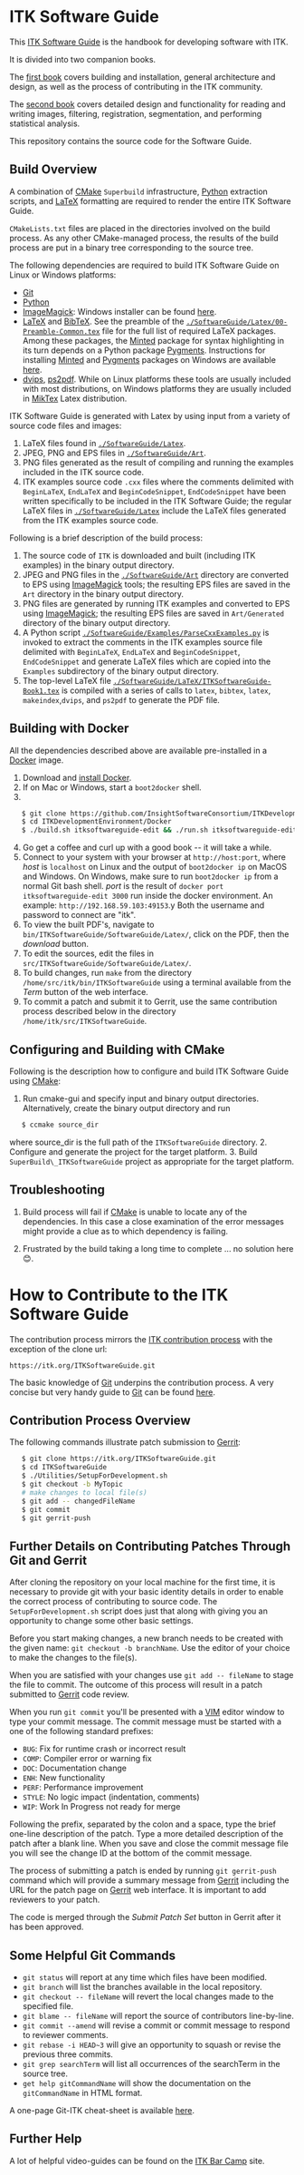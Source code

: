 ITK Software Guide
==================

This [ITK Software Guide] is the handbook for developing software with ITK.

It is divided into two companion books.

The [first book] covers
building and installation, general architecture and design, as well as the
process of contributing in the ITK community.

The [second book] covers
detailed design and functionality for reading and writing images, filtering,
registration, segmentation, and performing statistical analysis.

This repository contains the source code for the Software Guide.

Build Overview
--------------

A combination of [CMake]
`Superbuild` infrastructure, [Python] extraction scripts, and [LaTeX]
formatting are required to render the entire ITK Software Guide.

`CMakeLists.txt` files are placed in the directories
involved on the build process. As any other CMake-managed process, the results
of the build process are put in a binary tree corresponding to the source tree.

The following dependencies are required to build ITK Software Guide on Linux or
Windows platforms:

  * [Git]
  * [Python]
  * [ImageMagick]: Windows installer can be found
    [here](https://www.imagemagick.org/script/download.php#windows).
  * [LaTeX] and [BibTeX]. See the preamble of the
    [`./SoftwareGuide/Latex/00-Preamble-Common.tex`] file for the full list of
    required LaTeX packages. Among these packages, the [Minted] package for
    syntax highlighting in its turn depends on a Python package [Pygments].
    Instructions for installing [Minted] and [Pygments] packages on Windows are
    available [here](https://minted.googlecode.com/files/minted.pdf).
  * [dvips], [ps2pdf]. While on Linux platforms these tools are usually
    included with most distributions, on Windows platforms they are usually
    included in [MikTex] Latex distribution.

ITK Software Guide is generated with Latex by using input from a variety of
source code files and images:

  1. LaTeX files found in [`./SoftwareGuide/Latex`].
  2. JPEG, PNG and EPS files in [`./SoftwareGuide/Art`].
  3. PNG files generated as the result of compiling and running the examples
     included in the ITK source code.
  3. ITK examples source code `.cxx` files where the comments delimited with
     `BeginLaTeX`, `EndLaTeX` and `BeginCodeSnippet`, `EndCodeSnippet` have
     been written specifically to be included in the ITK Software Guide; the
     regular LaTeX files in [`./SoftwareGuide/Latex`] include the LaTeX files
     generated from the ITK examples source code.

Following is a brief description of the build process:

  1. The source code of `ITK` is downloaded and built (including ITK
     examples) in the binary output directory.
  2. JPEG and PNG files in the [`./SoftwareGuide/Art`] directory are converted
     to EPS using [ImageMagick] tools; the resulting EPS files are saved in the
     `Art` directory in the binary output directory.
  3. PNG files are generated by running ITK examples and converted to EPS using
     [ImageMagick]; the resulting EPS files are saved in `Art/Generated`
     directory of the binary output directory.
  4. A Python script
     [`./SoftwareGuide/Examples/ParseCxxExamples.py`](https://github.com/InsightSoftwareConsortium/ITKSoftwareGuide/blob/master/SoftwareGuide/Examples/ParseCxxExamples.py)
     is invoked to extract the comments in the ITK examples source file
     delimited with `BeginLaTeX`, `EndLaTeX` and `BeginCodeSnippet`,
     `EndCodeSnippet` and generate LaTeX files which are copied into the
     `Examples` subdirectory of the binary output directory.
  5. The top-level LaTeX file
     [`./SoftwareGuide/LaTeX/ITKSoftwareGuide-Book1.tex`](https://github.com/InsightSoftwareConsortium/ITKSoftwareGuide/blob/master/SoftwareGuide/Latex/ITKSoftwareGuide-Book1.tex)
     is compiled with a series of calls to `latex`, `bibtex`, `latex`,
     `makeindex`,`dvips`, and `ps2pdf` to generate the PDF file.

Building with Docker
--------------------

All the dependencies described above are available pre-installed in a [Docker]
image.

  1. Download and [install Docker](http://docs.docker.com/installation/).
  2. If on Mac or Windows, start a `boot2docker` shell.
  3.
```sh
   $ git clone https://github.com/InsightSoftwareConsortium/ITKDevelopmentEnvironment.git
   $ cd ITKDevelopmentEnvironment/Docker
   $ ./build.sh itksoftwareguide-edit && ./run.sh itksoftwareguide-edit
```
  4. Go get a coffee and curl up with a good book -- it will take a while.
  5. Connect to your system with your browser at `http://host:port`, where
     *host* is `localhost` on Linux and the output of `boot2docker ip` on MacOS and
     Windows. On Windows, make sure to run `boot2docker ip` from a normal Git
     bash shell.
     *port* is the result of `docker port itksoftwareguide-edit 3000` run
     inside the docker environment. An example: `http://192.168.59.103:49153`.y
     Both the username and password to connect are "itk".
  6. To view the built PDF's, navigate to `bin/ITKSoftwareGuide/SoftwareGuide/Latex/`,
     click on the PDF, then the *download* button.
  7. To edit the sources, edit the files in `src/ITKSoftwareGuide/SoftwareGuide/Latex/`.
  9. To build changes, run `make` from the directory `/home/src/itk/bin/ITKSoftwareGuide`
     using a terminal available from the *Term* button of the web interface.
  8. To commit a patch and submit it to Gerrit, use the same contribution process
     described below in the directory `/home/itk/src/ITKSoftwareGuide`.

Configuring and Building with CMake
-----------------------------------

Following is the description how to configure and build ITK Software Guide using
[CMake]:

  1. Run cmake-gui and specify input and binary output directories.
     Alternatively, create the binary output directory and run
```sh
   $ ccmake source_dir
```
where source_dir is the full path of the `ITKSoftwareGuide` directory.
  2. Configure and generate the project for the target platform.
  3. Build `SuperBuild\_ITKSoftwareGuide` project as appropriate for the target
     platform.

Troubleshooting
---------------

  1. Build process will fail if [CMake] is unable to locate any of the
     dependencies. In this case a close examination of the error messages might
     provide a clue as to which dependency is failing.

  2. Frustrated by the build taking a long time to complete
     ... no solution here :blush:.

How to Contribute to the ITK Software Guide
===========================================

The contribution process mirrors the [ITK contribution
process](https://github.com/InsightSoftwareConsortium/ITK/blob/master/CONTRIBUTING.md) with the exception of the clone
url:

    https://itk.org/ITKSoftwareGuide.git

The basic knowledge of [Git] underpins the contribution process. A very concise
but very handy guide to [Git] can be found
[here](http://rogerdudler.github.io/git-guide/).

Contribution Process Overview
-----------------------------

The following commands illustrate patch submission to [Gerrit]:

```sh
   $ git clone https://itk.org/ITKSoftwareGuide.git
   $ cd ITKSoftwareGuide
   $ ./Utilities/SetupForDevelopment.sh
   $ git checkout -b MyTopic
   # make changes to local file(s)
   $ git add -- changedFileName
   $ git commit
   $ git gerrit-push
```

Further Details on Contributing Patches Through Git and Gerrit
--------------------------------------------------------------

After cloning the repository on your local machine for the first time, it is
necessary to provide git with your basic identity details in order to enable
the correct process of contributing to source code. The
`SetupForDevelopment.sh` script does just that along with giving you an
opportunity to change some other basic settings.

Before you start making changes, a new branch needs to be created with the given
name: `git checkout -b branchName`. Use the editor of your choice to make the
changes to the file(s).

When you are satisfied with your changes use `git add -- fileName` to stage the
file to commit. The outcome of this process will result in a patch submitted
to [Gerrit] code review.

When you run `git commit` you'll be presented with a [VIM] editor window to
type your commit message. The commit message must be started with a one of the
following standard prefixes:

  * `BUG`: Fix for runtime crash or incorrect result
  * `COMP`: Compiler error or warning fix
  * `DOC`: Documentation change
  * `ENH`: New functionality
  * `PERF`: Performance improvement
  * `STYLE`: No logic impact (indentation, comments)
  * `WIP`: Work In Progress not ready for merge

Following the prefix, separated by the colon and a space, type the brief
one-line description of the patch. Type a more detailed description of the
patch after a blank line. When you save and close the commit message file
you will see the change ID at the bottom of the commit message.

The process of submitting a patch is ended by running `git gerrit-push` command
which will provide a summary message from [Gerrit] including the URL for the
patch page on [Gerrit] web interface. It is important to add reviewers to your
patch.

The code is merged through the *Submit Patch Set* button in Gerrit after it
has been approved.

Some Helpful Git Commands
-------------------------

  * `git status` will report at any time which files have been modified.
  * `git branch` will list the branches available in the local repository.
  * `git checkout -- fileName` will revert the local changes made to the
    specified file.
  * `git blame -- fileName` will report the source of contributors
    line-by-line.
  * `git commit --amend` will revise a commit or commit message to respond to
    reviewer comments.
  * `git rebase -i HEAD~3` will give an opportunity to squash or revise the
    previous three commits.
  * `git grep searchTerm` will list all occurrences of the searchTerm in the
    source tree.
  * `get help gitCommandName` will show the documentation on the
    `gitCommandName` in HTML format.

A one-page Git-ITK cheat-sheet is available
[here](https://www.itk.org/Wiki/images/1/10/GitITKCheatSheet.pdf).

Further Help
------------

A lot of helpful video-guides can be found on the [ITK Bar Camp](
http://insightsoftwareconsortium.github.io/ITKBarCamp-doc/index.html) site.



[`./SoftwareGuide/Art`]: https://github.com/InsightSoftwareConsortium/ITKSoftwareGuide/tree/master/SoftwareGuide/Art
[`./SoftwareGuide/Latex`]: https://github.com/InsightSoftwareConsortium/ITKSoftwareGuide/tree/master/SoftwareGuide/Latex
[`./SoftwareGuide/Latex/00-Preamble-Common.tex`]: https://github.com/InsightSoftwareConsortium/ITKSoftwareGuide/blob/master/SoftwareGuide/Latex/00-Preamble-Common.tex

[ITK Software Guide]: https://itk.org/ITKSoftwareGuide/html/
[first book]: https://itk.org/ITKSoftwareGuide/html/Book1/ITKSoftwareGuide-Book1.html
[second book]: https://itk.org/ITKSoftwareGuide/html/Book2/ITKSoftwareGuide-Book2.html
[CMake]: https://cmake.org/
[Gerrit]: http://review.source.kitware.com/

[BibTeX]: http://www.bibtex.org/
[Docker]: https://www.docker.com/
[dvips]: http://tug.org/texinfohtml/dvips.html
[Git]: https://git-scm.com/
[ImageMagick]: https://www.imagemagick.org
[LaTeX]: https://www.latex-project.org//
[Minted]: https://ctan.org/pkg/minted?lang=en
[MikTex]: https://miktex.org/
[ps2pdf]: https://www.ps2pdf.com/
[Pygments]: http://pygments.org/
[Python]: https://www.python.org/
[VIM]: http://www.vim.org/
